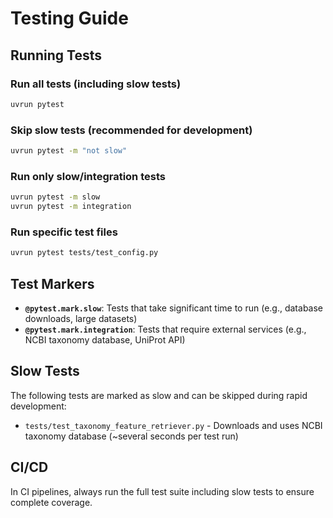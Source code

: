 # Testing Guide

## Running Tests

### Run all tests (including slow tests)

```bash
uvrun pytest
```

### Skip slow tests (recommended for development)

```bash
uvrun pytest -m "not slow"
```

### Run only slow/integration tests

```bash
uvrun pytest -m slow
uvrun pytest -m integration
```

### Run specific test files

```bash
uvrun pytest tests/test_config.py
```

## Test Markers

- **`@pytest.mark.slow`**: Tests that take significant time to run (e.g., database downloads, large datasets)
- **`@pytest.mark.integration`**: Tests that require external services (e.g., NCBI taxonomy database, UniProt API)

## Slow Tests

The following tests are marked as slow and can be skipped during rapid development:

- `tests/test_taxonomy_feature_retriever.py` - Downloads and uses NCBI taxonomy database (~several seconds per test run)

## CI/CD

In CI pipelines, always run the full test suite including slow tests to ensure complete coverage.
